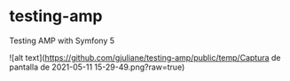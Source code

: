 # testing-amp
Testing AMP with Symfony 5

![alt text](https://github.com/gjuliane/testing-amp/public/temp/Captura de pantalla de 2021-05-11 15-29-49.png?raw=true)
